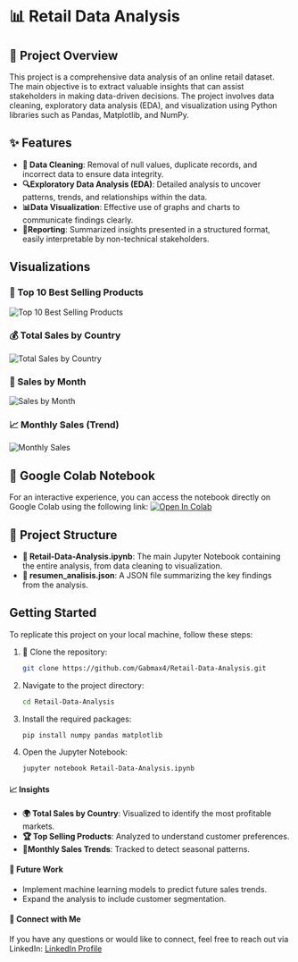# 📊 Retail Data Analysis

## 📝 Project Overview
This project is a comprehensive data analysis of an online retail dataset. The main objective is to extract valuable insights that can assist stakeholders in making data-driven decisions. The project involves data cleaning, exploratory data analysis (EDA), and visualization using Python libraries such as Pandas, Matplotlib, and NumPy.

## ✨ Features
- **🧹 Data Cleaning**: Removal of null values, duplicate records, and incorrect data to ensure data integrity.
- **🔍Exploratory Data Analysis (EDA)**: Detailed analysis to uncover patterns, trends, and relationships within the data.
- **📊Data Visualization**: Effective use of graphs and charts to communicate findings clearly.
- **📑Reporting**: Summarized insights presented in a structured format, easily interpretable by non-technical stakeholders.
## Visualizations

### 🥇 Top 10 Best Selling Products
![Top 10 Best Selling Products](./Images/top_10_best_selling_products.png)

### 💰 Total Sales by Country
![Total Sales by Country](./Images/total_sales_by_county.png)

### 📅 Sales by Month
![Sales by Month](./Images/sales_generated_per_month.png)

### 📈 Monthly Sales (Trend)
![Monthly Sales](./Images/monthly_sales.png)


## 📔 Google Colab Notebook
For an interactive experience, you can access the notebook directly on Google Colab using the following link:
[![Open In Colab](https://colab.research.google.com/assets/colab-badge.svg)](https://colab.research.google.com/drive/1AukJXlW67UbIDwfu91Txu8e2c2b6pdgo?usp=sharing)


## 📁 Project Structure
- **📓 Retail-Data-Analysis.ipynb**: The main Jupyter Notebook containing the entire analysis, from data cleaning to visualization.
- **📄 resumen_analisis.json**: A JSON file summarizing the key findings from the analysis.

## Getting Started
To replicate this project on your local machine, follow these steps:

1. 🚀 Clone the repository:
   ```bash
   git clone https://github.com/Gabmax4/Retail-Data-Analysis.git

2. Navigate to the project directory:
    ```bash
    cd Retail-Data-Analysis
3. Install the required packages:
    ```bash
    pip install numpy pandas matplotlib
4. Open the Jupyter Notebook:
    ```bash
    jupyter notebook Retail-Data-Analysis.ipynb

#### 📈 Insights
- **🌍 Total Sales by Country**: Visualized to identify the most profitable markets.
- **🏆 Top Selling Products**: Analyzed to understand customer preferences.
- **📅Monthly Sales Trends**: Tracked to detect seasonal patterns.

#### 🔮 Future Work
- Implement machine learning models to predict future sales trends.
- Expand the analysis to include customer segmentation.

#### 🤝 Connect with Me
If you have any questions or would like to connect, feel free to reach out via LinkedIn:
[LinkedIn Profile](https://www.linkedin.com/in/gabriel-maxemin-ramirez-231004147/)